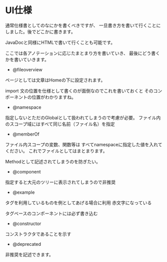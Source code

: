 # UI仕様

通常仕様書としてのなにかを書くべきですが、
一旦書き方を書いて行くことにしました。後でどこかに書きます。

JavaDocと同様にHTMLで書いて行くことも可能です。

ここでは各アノテーションに応じたまとまり方を書いていき、
最後にどう書くかを書いていきます。

- @fileoverview

ページとしては文章はHomeの下に設定されます。

import 文の位置を仕様として書くのが面倒なのでこれを書いておくと
そのコンポーネントの位置がわかりますね。

- @namespace 

指定しないとただのGlobalとして扱われてしまうので考慮が必要。
ファイル内のスコープ域にはすべて同じ名前（ファイル名）を指定

- @memberOf

ファイル内スコープの変数、関数等は
すべてnamespaceに指定した値を入れてください。
これでファイルとしてはまとまります。

Methodとして記述されてしまうのを防ぎたい。

- @component

指定すると大元のツリーに表示されてしまうので非推奨

- @example

タグを利用しているものを例としてあげる場合に利用
赤文字になっている

タグベースのコンポーネントには必ず書き込む


- @constructor

コンストラクタであることを示す

- @deprecated

非推奨を記述できます。

